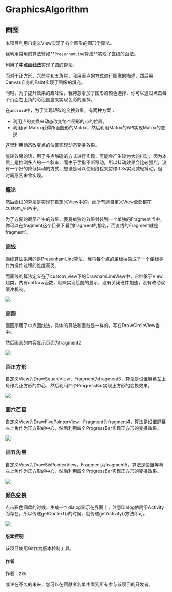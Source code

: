 # GraphicsAlgorithm

## 画图

本项目利用自定义View实现了各个图形的图形学算法。

我利用常用的算法譬如**`PresenhamLine`算法**实现了直线的画法。

利用了**中点画线法**实现了圆的算法。

而对于正方形、六芒星和五角星，我用画点的方式进行图像的描述，然后用Canvas自身的Paint实现了图像的填充。

同时，为了提升效果的趣味性，我特意增加了图形的颜色选择，你可以通过点击每个页面右上角的彩色圆盘来实现色彩的选择。

在`android`中，为了实现矩阵的变换效果，有两种方案：

- 利用点的变换来动态改变每个图形的点的位置。
- 利用getMatrix获得所画图形的Matrix，然后利用Matrix的API实现Matrix的变换

这里利用动态改变点的位置实现动态变换效果。

旋转效果的话，用了多点触碰的方式进行实现，可能会产生较为大的抖动，因为本质上是检测多点的一个斜率，而由于手指不断移动，所以抖动效果会比较强烈，没有一个好的降低抖动的方式，想法是可以使用线程来暂停0.3s实现减轻抖动，但时间原因未曾实现。

### 概论

然后画线的算法是实现在自定义View中的，而所有逇自定义View全部都在custom_view中。

为了方便的展示产生的效果，我将单独的效果封装到一个单独的Fragment当中，你可以在fragment这个目录下看到fragment的排名，而直线的Fragment就是fragment1。

### 画线

画线算法采用的是PresenhamLine算法，我将每个点的坐标抽象成了一个坐标类作为操作过程的维度基类。

而画线的算法定义在了custom_view下的DrawhamLineView中，它继承于View超类，内有onDraw函数，用来实现绘图的显示，没有关闭硬件加速，没有改动双缓冲机制。

![](https://i.imgur.com/wIjz2e6.png)

### 画圆

画圆采用了中点画线法，具体的算法和画线是一样的，写在DrawCircleView当中。

然后画圆的内容显示页面为fragment2

![](https://i.imgur.com/7PhO8kB.png)

### 画正方形

自定义View为DrawSquareView，Fragment为fragment3，算法是设置屏幕左上角作为正方形的中心，然后利用四个ProgressBar实现正方形的变换效果。

![](https://i.imgur.com/EufULCP.png)

### 画六芒星

自定义View为DrawFivePointerView，Fragment为fragment4，算法是设置屏幕左上角作为正方形的中心，然后利用四个ProgressBar实现正方形的变换效果。

![](https://i.imgur.com/Z6Fn3uX.png)

### 画五角星

自定义View为DrawSixPointerView，Fragment为fragment5，算法是设置屏幕左上角作为正方形的中心，然后利用四个ProgressBar实现正方形的变换效果。

![](https://i.imgur.com/RaYCeMC.png)

### 颜色变换

点击彩色圆盘的时候，生成一个dialog显示在界面上，注意Dialog依附于Activity而存在，所以传递getContext()的时候，就传递getActivity()方法即可。

![](https://i.imgur.com/ofngM8T.png)

#### 版本控制
该项目使用Git作为版本控制工具。

#### 作者
作者：zxy

或许在不久的未来，您可以在贡献者名单中看到所有参与该项目的开发者。